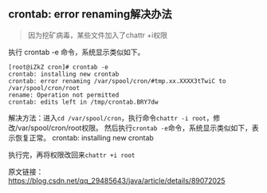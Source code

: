 ## crontab: error renaming解决办法

> 因为挖矿病毒，某些文件加入了chattr +i权限

执行 crontab -e 命令，系统显示类似如下。

```shell
[root@iZkZ cron]# crontab -e
crontab: installing new crontab
crontab: error renaming /var/spool/cron/#tmp.xx.XXXX3tTwiC to /var/spool/cron/root
rename: Operation not permitted
crontab: edits left in /tmp/crontab.BRY7dw
```

解决方法：进入`cd /var/spool/cron`，执行命令`chattr -i root`，修改/var/spool/cron/root权限。
然后执行`crontab -e`命令，系统显示类似如下，表示恢复正常。
crontab: installing new crontab

执行完，再将权限改回来`chattr +i root`

原文链接：https://blog.csdn.net/qq_29485643/java/article/details/89072025